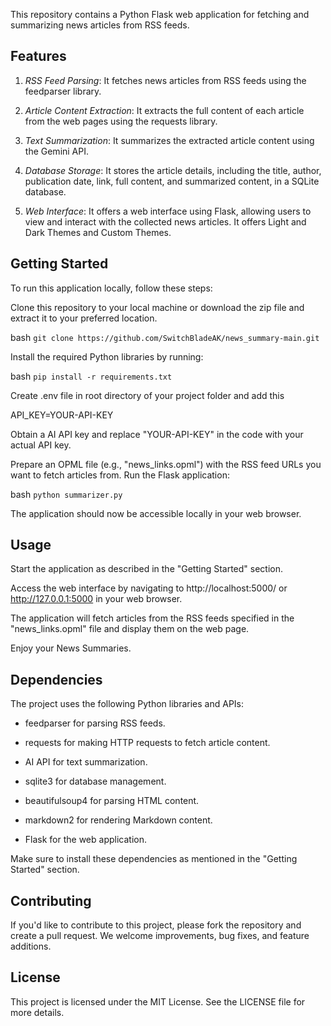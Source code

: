This repository contains a Python Flask web application for fetching and summarizing news articles from RSS feeds.

## Features

1. *RSS Feed Parsing*: It fetches news articles from RSS feeds using the feedparser library.

2. *Article Content Extraction*: It extracts the full content of each article from the web pages using the requests library.

3. *Text Summarization*: It summarizes the extracted article content using the Gemini API.

4. *Database Storage*: It stores the article details, including the title, author, publication date, link, full content, and summarized content, in a SQLite database.

5. *Web Interface*: It offers a web interface using Flask, allowing users to view and interact with the collected news articles. It offers Light and Dark Themes and Custom Themes.

  

## Getting Started

To run this application locally, follow these steps:

Clone this repository to your local machine or download the zip file and extract it to your preferred location.

 bash
`git clone https://github.com/SwitchBladeAK/news_summary-main.git`


Install the required Python libraries by running:

 bash
`pip install -r requirements.txt`


Create .env file in root directory of your project folder
and add this 

API_KEY=YOUR-API-KEY


Obtain a AI API key and replace "YOUR-API-KEY" in the code with your actual API key.

Prepare an OPML file (e.g., "news_links.opml") with the RSS feed URLs you want to fetch articles from.
Run the Flask application:

 bash
`python summarizer.py`


The application should now be accessible locally in your web browser.

## Usage

Start the application as described in the "Getting Started" section.

Access the web interface by navigating to http://localhost:5000/ or http://127.0.0.1:5000 in your web browser.

The application will fetch articles from the RSS feeds specified in the "news_links.opml" file and display them on the web page.

Enjoy your News Summaries.

## Dependencies

The project uses the following Python libraries and APIs:

- feedparser for parsing RSS feeds.

- requests for making HTTP requests to fetch article content.

- AI API for text summarization.

- sqlite3 for database management.

- beautifulsoup4 for parsing HTML content.

- markdown2 for rendering Markdown content.

- Flask for the web application.

Make sure to install these dependencies as mentioned in the "Getting Started" section.

## Contributing

If you'd like to contribute to this project, please fork the repository and create a pull request. We welcome improvements, bug fixes, and feature additions.

## License

This project is licensed under the MIT License. See the LICENSE file for more details.

